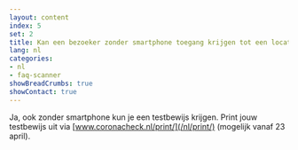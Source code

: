 ```yaml
---
layout: content
index: 5
set: 2
title: Kan een bezoeker zonder smartphone toegang krijgen tot een locatie waar een testbewijs nodig is?
lang: nl
categories:
- nl
- faq-scanner
showBreadCrumbs: true
showContact: true
---
```

Ja, ook zonder smartphone kun je een testbewijs krijgen. Print jouw testbewijs uit via [www.coronacheck.nl/print/](/nl/print/) (mogelijk vanaf 23 april).
